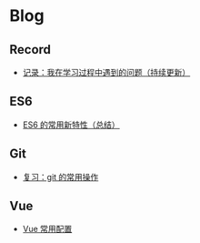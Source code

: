 # Blog

## Record

- [记录：我在学习过程中遇到的问题（持续更新）](https://github.com/yuanzi1209/Blog/issues/4#issue-858453093)



## ES6

- [ES6 的常用新特性（总结）](https://github.com/yuanzi1209/Blog/issues/3#issue-854242374)



## Git

- [复习：git 的常用操作](https://github.com/yuanzi1209/Blog/issues/5#issue-870735529)



## Vue

- [Vue 常用配置](https://github.com/yuanzi1209/Blog/issues/6#issue-878559034)